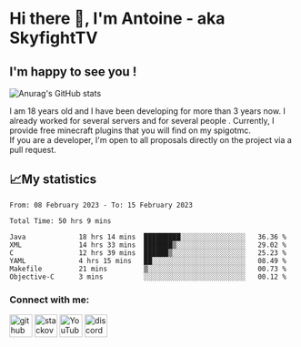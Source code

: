 # Hi there 👋, I'm Antoine - aka SkyfightTV
## I'm happy to see you !
![Anurag's GitHub stats](https://github-readme-stats.vercel.app/api?username=SKyfightTV&show_icons=true&theme=dark&count_private=true&)

I am 18 years old and I have been developing for more than 3 years now. I already worked for several servers and for several people . Currently, I provide free minecraft plugins that you will find on my spigotmc.<br>
If you are a developer, I'm open to all proposals directly on the project via a pull request.

## 📈My statistics
<!--START_SECTION:waka-->

```text
From: 08 February 2023 - To: 15 February 2023

Total Time: 50 hrs 9 mins

Java             18 hrs 14 mins  █████████░░░░░░░░░░░░░░░░   36.36 %
XML              14 hrs 33 mins  ███████▒░░░░░░░░░░░░░░░░░   29.02 %
C                12 hrs 39 mins  ██████▒░░░░░░░░░░░░░░░░░░   25.23 %
YAML             4 hrs 15 mins   ██░░░░░░░░░░░░░░░░░░░░░░░   08.49 %
Makefile         21 mins         ▒░░░░░░░░░░░░░░░░░░░░░░░░   00.73 %
Objective-C      3 mins          ░░░░░░░░░░░░░░░░░░░░░░░░░   00.12 %
```

<!--END_SECTION:waka-->

### Connect with me:

[<img src='https://cdn.jsdelivr.net/npm/simple-icons@3.0.1/icons/github.svg' alt='github' height='40'>](https://github.com/SkyfightTV)  [<img src='https://cdn.jsdelivr.net/npm/simple-icons@3.0.1/icons/stackoverflow.svg' alt='stackoverflow' height='40'>](https://stackoverflow.com/users/16952856)  [<img src='https://cdn.jsdelivr.net/npm/simple-icons@3.0.1/icons/youtube.svg' alt='YouTube' height='40'>](https://www.youtube.com/channel/UCjzzQNjlBr-AZ5j1A8lMMKw)  [<img src='https://cdn.jsdelivr.net/npm/simple-icons@3.0.1/icons/discord.svg' alt='discord' height='40'>](https://discord.gg/u8yzVac)  

